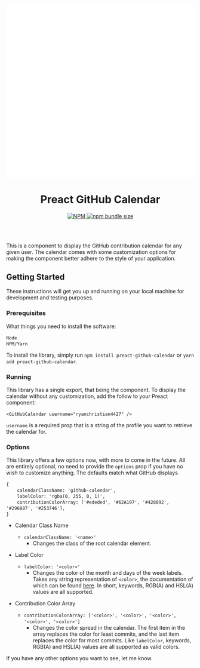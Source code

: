 <div align="center">
  <img src="https://github.com/ryanchristian4427/preact-github-calendar/blob/master/media/carbon.svg?raw=true" alt="Preact GitHub Calendar" width="600" />
</div>

<h1 align="center">Preact GitHub Calendar</h1>

<div align="center">
    <a href="https://bundlephobia.com/result?p=preact-github-calendar">
        <img alt="NPM" src="https://img.shields.io/npm/l/preact-github-calendar?color=brightgreen">
    </a>
    <a href="https://bundlephobia.com/result?p=preact-github-calendar">
        <img alt="npm bundle size" src="https://img.shields.io/bundlephobia/minzip/preact-github-calendar">
    </a>
</div>


<p align="center">
  
</p>
<br/><br/>

This is a component to display the GitHub contribution calendar for any given user. The calendar comes with some customization options for making the component better adhere to the style of your application.

## Getting Started

These instructions will get you up and running on your local machine for development and testing purposes.

### Prerequisites

What things you need to install the software:

```
Node
NPM/Yarn
```

To install the library, simply run `npm install preact-github-calendar` or `yarn add preact-github-calendar`.

### Running

This library has a single export, that being the component. To display the calendar without any customization, add the follow to your Preact component:

```
<GitHubCalendar username="ryanchristian4427" />
```

`username` is a required prop that is a string of the profile you want to retrieve the calendar for. 

### Options

This library offers a few options now, with more to come in the future. All are entirely optional, no need to provide the `options` prop if you have no wish to customize anything. The defaults match what GitHub displays.

```
{
    calendarClassName: 'github-calendar',
    labelColor: 'rgba(0, 255, 0, 1)',
    contributionColorArray: ['#ededed', '#62A197', '#428892', '#296887', '#253746'],
}
```

- Calendar Class Name
    - `calendarClassName: '<name>'`
        - Changes the class of the root calendar element.

- Label Color
    - `labelColor: '<color>'`
        - Changes the color of the month and days of the week labels. Takes any string representation of `<color>`, the documentation of which can be found [here](https://developer.mozilla.org/en-US/docs/Web/CSS/color_value). In short, keywords, RGB(A) and HSL(A) values are all supported.

- Contribution Color Array
    - `contributionColorArray: ['<color>', '<color>', '<color>', '<color>', '<color>']`
        - Changes the color spread in the calendar. The first item in the array replaces the color for least commits, and the last item replaces the color for most commits. Like `labelColor`, keywords, RGB(A) and HSL(A) values are all supported as valid colors.
        

If you have any other options you want to see, let me know.
